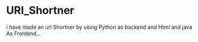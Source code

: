 # URl_Shortner
i have made an url  Shortner by using Python as backend and Html and java As Frontend...
